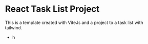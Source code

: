 # React Task List Project

This is a template created with ViteJs and a project to a task list with tailwind.

- h
